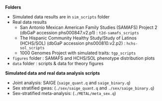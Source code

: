 **Folders**
- Simulated data results are in `sim_scripts` folder
- Real data results
  - San Antonio Mexican American Family Studies (SAMAFS) Project 2 (dbGaP accession phs000847.v2.p1) : `t2d-samafs_scripts`
  - The Hispanic Community Healthy Study/Study of Latinos (HCHS/SOL) (dbGaP accession phs000810.v2.p2) : `hchs-sol_scripts`
  - 1000 Genomes Project with simulated traits: `tgp_scripts`
- `figures` folder : SAMAFS and HCHS/SOL phenotype distribution plots
- `data` folder : scripts & data for theory figures

**Simulated data and real data analysis scripts**
- Joint analysis: SAIGE (`saige_quant.q` and `saige_binary.q`)
- Sex stratified gwas: (`./sex/saige_quant.q` and `./sex/saige_binary.q`)
- Sex-stratified meta-analysis: (`./METAL/meta_sex.q`)

